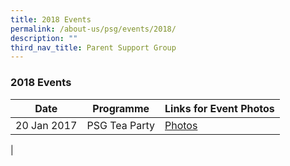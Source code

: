 ```yaml
---
title: 2018 Events
permalink: /about-us/psg/events/2018/
description: ""
third_nav_title: Parent Support Group
---
```


### **2018 Events**

| Date | Programme | Links for Event Photos |
|---|---|---|
| 20 Jan 2017 | PSG Tea Party | [Photos](https://staging.d1ph2u5puaqsvh.amplifyapp.com/about-us/psg/event-photos/2018/psg-tea-party/) |
|